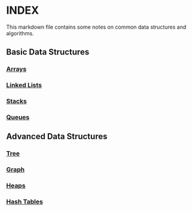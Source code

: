 # INDEX<br>
This markdown file contains some notes on common data structures and algorithms.<br>

## Basic Data Structures

### [Arrays](https://github.com/Padmapiyush/Learn-DSA/tree/main/Data%20Structures/1.%20Array#arrays-in-c)
### [Linked Lists](https://github.com/Padmapiyush/Learn-DSA/tree/main/Data%20Structures/2.%20Linked%20List#linked-lists-in-c)
### [Stacks](https://github.com/Padmapiyush/Learn-DSA/tree/main/Data%20Structures/3.%20Stack#stacks-in-c)
### [Queues](https://github.com/Padmapiyush/Learn-DSA/tree/main/Data%20Structures/4.%20Queue#queue)

## Advanced Data Structures
### [Tree](https://github.com/Padmapiyush/Learn-DSA/tree/main/Data%20Structures/5.%20Trees#trees-in-c)
### [Graph](https://github.com/Padmapiyush/Learn-DSA/tree/main/Data%20Structures/6.%20Graphs#graphs-in-c)
### [Heaps](https://github.com/Padmapiyush/Learn-DSA/blob/main/Data%20Structures/7.%20Heaps/README.md#heaps-in-c)
### [Hash Tables](https://github.com/Padmapiyush/Learn-DSA/tree/main/Data%20Structures/8.%20Hash%20Tables#hash-tables-in-c)
